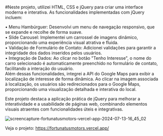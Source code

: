 #Neste projeto, utilizei HTML, CSS e jQuery para criar uma interface moderna e interativa. As funcionalidades implementadas com jQuery incluem:

• Menu Hambúrguer: Desenvolvi um menu de navegação responsivo, que se expande e recolhe de forma suave.<br>
• Slide Carousel: Implementei um carrossel de imagens dinâmico, proporcionando uma experiência visual atrativa e fluida. <br>
• Validação de Formulário de Contato: Adicionei validações para garantir a integridade dos dados inseridos pelos usuários. <br>
• Integração de Dados: Ao clicar no botão "Tenho Interesse", o nome do carro selecionado é automaticamente preenchido no formulário de contato, facilitando a interação do usuário.<br>
Além dessas funcionalidades, integrei a API do Google Maps para exibir a localização de interesse de forma dinâmica. Ao clicar na imagem associada à localização, os usuários são redirecionados para o Google Maps, proporcionando uma visualização detalhada e interativa do local.<br>

Este projeto destaca a aplicação prática de jQuery para melhorar a interatividade e a usabilidade de páginas web, combinando elementos visuais atraentes com funcionalidades úteis e integrativas.<br>

![screencapture-fortunatusmotors-vercel-app-2024-07-13-16_45_02](https://github.com/user-attachments/assets/f3052425-0420-4291-961f-3c28ed457ea5)

Veja o projeto: https://fortunatusmotors.vercel.app/


